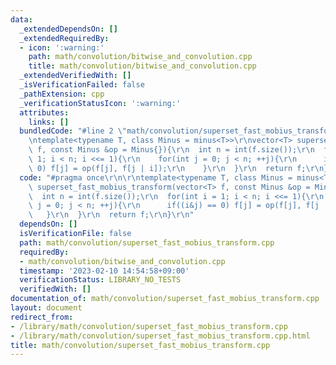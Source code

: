 ```yaml
---
data:
  _extendedDependsOn: []
  _extendedRequiredBy:
  - icon: ':warning:'
    path: math/convolution/bitwise_and_convolution.cpp
    title: math/convolution/bitwise_and_convolution.cpp
  _extendedVerifiedWith: []
  _isVerificationFailed: false
  _pathExtension: cpp
  _verificationStatusIcon: ':warning:'
  attributes:
    links: []
  bundledCode: "#line 2 \"math/convolution/superset_fast_mobius_transform.cpp\"\n\r\
    \ntemplate<typename T, class Minus = minus<T>>\r\nvector<T> superset_fast_mobius_transform(vector<T>\
    \ f, const Minus &op = Minus{}){\r\n  int n = int(f.size());\r\n  for(int i =\
    \ 1; i < n; i <<= 1){\r\n    for(int j = 0; j < n; ++j){\r\n      if((i&j) ==\
    \ 0) f[j] = op(f[j], f[j | i]);\r\n    }\r\n  }\r\n  return f;\r\n}\r\n"
  code: "#pragma once\r\n\r\ntemplate<typename T, class Minus = minus<T>>\r\nvector<T>\
    \ superset_fast_mobius_transform(vector<T> f, const Minus &op = Minus{}){\r\n\
    \  int n = int(f.size());\r\n  for(int i = 1; i < n; i <<= 1){\r\n    for(int\
    \ j = 0; j < n; ++j){\r\n      if((i&j) == 0) f[j] = op(f[j], f[j | i]);\r\n \
    \   }\r\n  }\r\n  return f;\r\n}\r\n"
  dependsOn: []
  isVerificationFile: false
  path: math/convolution/superset_fast_mobius_transform.cpp
  requiredBy:
  - math/convolution/bitwise_and_convolution.cpp
  timestamp: '2023-02-10 14:54:58+09:00'
  verificationStatus: LIBRARY_NO_TESTS
  verifiedWith: []
documentation_of: math/convolution/superset_fast_mobius_transform.cpp
layout: document
redirect_from:
- /library/math/convolution/superset_fast_mobius_transform.cpp
- /library/math/convolution/superset_fast_mobius_transform.cpp.html
title: math/convolution/superset_fast_mobius_transform.cpp
---
```

